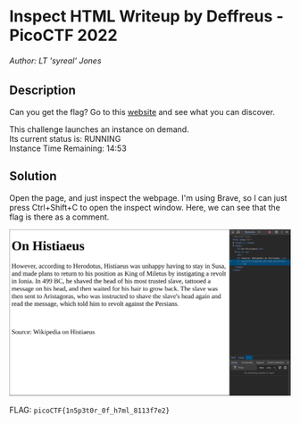 # Inspect HTML Writeup by Deffreus - PicoCTF 2022

###### Author: LT 'syreal' Jones

## Description

Can you get the flag?
Go to this [website](http://saturn.picoctf.net:59110/) and see what you can discover.

This challenge launches an instance on demand.<br>
Its current status is: RUNNING<br>
Instance Time Remaining: 14:53

## Solution

Open the page, and just inspect the webpage.
I'm using Brave, so I can just press Ctrl+Shift+C to open the inspect window.
Here, we can see that the flag is there as a comment.

![image](./image.png)

FLAG: `picoCTF{1n5p3t0r_0f_h7ml_8113f7e2}`